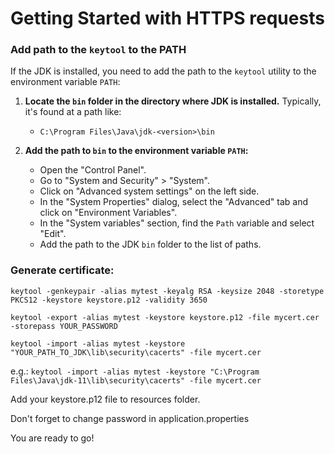# Getting Started with HTTPS requests

###  Add path to the `keytool` to the PATH

If the JDK is installed, you need to add the path to the `keytool` utility to the environment variable `PATH`:

1. **Locate the `bin` folder in the directory where JDK is installed.** Typically, it's found at a path like:
    - `C:\Program Files\Java\jdk-<version>\bin`

2. **Add the path to `bin` to the environment variable `PATH`:**
    - Open the "Control Panel".
    - Go to "System and Security" > "System".
    - Click on "Advanced system settings" on the left side.
    - In the "System Properties" dialog, select the "Advanced" tab and click on "Environment Variables".
    - In the "System variables" section, find the `Path` variable and select "Edit".
    - Add the path to the JDK `bin` folder to the list of paths.
   

###  Generate certificate:

`keytool -genkeypair -alias mytest -keyalg RSA -keysize 2048 -storetype PKCS12 -keystore keystore.p12 -validity 3650`

`keytool -export -alias mytest -keystore keystore.p12 -file mycert.cer -storepass YOUR_PASSWORD`

`keytool -import -alias mytest -keystore "YOUR_PATH_TO_JDK\lib\security\cacerts" -file mycert.cer`

e.g.: `keytool -import -alias mytest -keystore "C:\Program Files\Java\jdk-11\lib\security\cacerts" -file mycert.cer`

Add your keystore.p12 file to resources folder.

Don't forget to change password in application.properties

You are ready to go!

